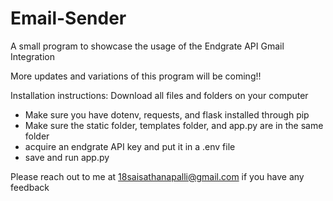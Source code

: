 # Email-Sender
A small program to showcase the usage of the Endgrate API Gmail Integration

More updates and variations of this program will be coming!!

Installation instructions:
Download all files and folders on your computer
* Make sure you have dotenv, requests, and flask installed through pip
* Make sure the static folder, templates folder, and app.py are in the same folder
* acquire an endgrate API key and put it in a .env file
* save and run app.py

Please reach out to me at 18saisathanapalli@gmail.com if you have any feedback 

